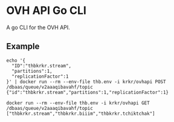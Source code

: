 # OVH API Go CLI

A go CLI for the OVH API.

## Example

```
echo '{
  "ID":"thbkrkr.stream",
  "partitions":1,
  "replicationFactor":1
}' | docker run --rm --env-file thb.env -i krkr/ovhapi POST /dbaas/queue/v2aaaqibavahf/topic
{"id":"thbkrkr.stream","partitions":1,"replicationFactor":1}
```

```
docker run --rm --env-file thb.env -i krkr/ovhapi GET /dbaas/queue/v2aaaqibavahf/topic
["thbkrkr.stream","thbkrkr.biiim","thbkrkr.tchiktchak"]
```